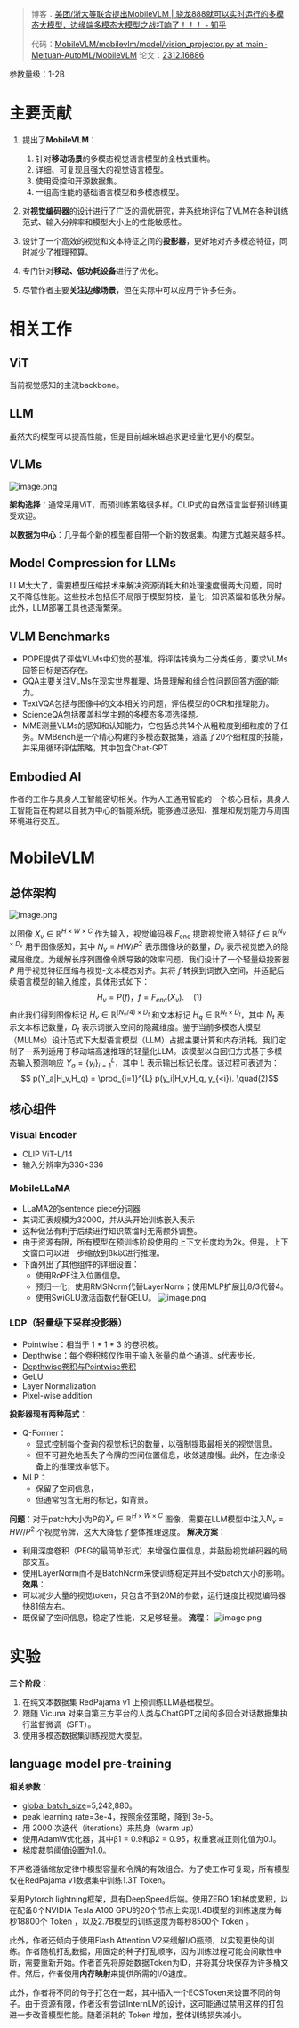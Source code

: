 > 博客：[美团/浙大等联合提出MobileVLM | 骁龙888就可以实时运行的多模态大模型，边缘端多模态大模型之战打响了！！！ - 知乎](https://zhuanlan.zhihu.com/p/675392936)
> 
> 代码：[MobileVLM/mobilevlm/model/vision_projector.py at main · Meituan-AutoML/MobileVLM](https://github.com/Meituan-AutoML/MobileVLM/blob/main/mobilevlm/model/vision_projector.py#L8)
>论文：[2312.16886](https://arxiv.org/pdf/2312.16886)
>

参数量级：1-2B
# 主要贡献

1. 提出了**MobileVLM**：
	1. 针对**移动场景**的多模态视觉语言模型的全栈式重构。
	2. 详细、可复现且强大的视觉语言模型。
	3. 使用受控和开源数据集。
	4. 一组高性能的基础语言模型和多模态模型。  
    
2. 对**视觉编码器**的设计进行了广泛的调优研究，并系统地评估了VLM在各种训练范式、输入分辨率和模型大小上的性能敏感性。  
    
3. 设计了一个高效的视觉和文本特征之间的**投影器**，更好地对齐多模态特征，同时减少了推理预算。  
    
4. 专门针对**移动、低功耗设备**进行了优化。  
    
5. 尽管作者主要**关注边缘场景**，但在实际中可以应用于许多任务。

# 相关工作

## ViT
当前视觉感知的主流backbone。

## LLM
虽然大的模型可以提高性能，但是目前越来越追求更轻量化更小的模型。

## VLMs
![image.png](https://youki-1330066034.cos.ap-guangzhou.myqcloud.com/machine-learning/202505242321831.png)

**架构选择**：通常采用ViT，而预训练策略很多样。CLIP式的自然语言监督预训练更受欢迎。

**以数据为中心**：几乎每个新的模型都自带一个新的数据集。构建方式越来越多样。

## Model Compression for LLMs
LLM太大了，需要模型压缩技术来解决资源消耗大和处理速度慢两大问题，同时又不降低性能。这些技术包括但不局限于模型剪枝，量化，知识蒸馏和低秩分解。此外，LLM部署工具也逐渐繁荣。

## VLM Benchmarks
* POPE提供了评估VLMs中幻觉的基准，将评估转换为二分类任务，要求VLMs回答目标是否存在。
* GQA主要关注VLMs在现实世界推理、场景理解和组合性问题回答方面的能力。
* TextVQA包括与图像中的文本相关的问题，评估模型的OCR和推理能力。
* ScienceQA包括覆盖科学主题的多模态多项选择题。
* MME测量VLMs的感知和认知能力，它包括总共14个从粗粒度到细粒度的子任务。MMBench是一个精心构建的多模态数据集，涵盖了20个细粒度的技能，并采用循环评估策略，其中包含Chat-GPT

## Embodied AI 
作者的工作与具身人工智能密切相关。作为人工通用智能的一个核心目标，具身人工智能旨在构建以自我为中心的智能系统，能够通过感知、推理和规划能力与周围环境进行交互。

# MobileVLM
## 总体架构
![image.png](https://youki-1330066034.cos.ap-guangzhou.myqcloud.com/machine-learning/202505242357807.png)

以图像 $X_v \in \mathbb{R}^{H \times W \times C}$ 作为输入，视觉编码器 $F_{\text{enc}}$ 提取视觉嵌入特征 $f \in \mathbb{R}^{N_v \times D_v}$ 用于图像感知，其中 $N_v = HW/P^2$ 表示图像块的数量，$D_v$ 表示视觉嵌入的隐藏层维度。为缓解长序列图像令牌导致的效率问题，我们设计了一个轻量级投影器 $P$ 用于视觉特征压缩与视觉-文本模态对齐。其将 $f$ 转换到词嵌入空间，并适配后续语言模型的输入维度，具体形式如下：
$$H_v = P(f)，f = F_{enc}(X_v).\quad(1)$$
由此我们得到图像标记 $H_v \in \mathbb{R}^{(N_v/4)\times D_t}$ 和文本标记 $H_q \in \mathbb{R}^{N_t\times D_t}$，其中 $N_t$ 表示文本标记数量，$D_t$ 表示词嵌入空间的隐藏维度。鉴于当前多模态大模型（MLLMs）设计范式下大型语言模型（LLM）占据主要计算和内存消耗，我们定制了一系列适用于移动端高速推理的轻量化LLM。该模型以自回归方式基于多模态输入预测响应 $Y_a = \{y_i\}_{i=1}^L$，其中 $L$ 表示输出标记长度。该过程可表述为：
$$ p(Y_a|H_v,H_q) = \prod_{i=1}^{L} p(y_i|H_v,H_q, y_{<i}). \quad(2)$$
## 核心组件

### Visual Encoder
* CLIP ViT-L/14
* 输入分辨率为336×336

### MobileLLaMA
* LLaMA2的sentence piece分词器
* 其词汇表规模为32000，并从头开始训练嵌入表示
* 这种做法有利于后续进行知识蒸馏时无需额外调整。
* 由于资源有限，所有模型在预训练阶段使用的上下文长度均为2k。但是，上下文窗口可以进一步缩放到8k以进行推理。
* 下面列出了其他组件的详细设置：
	* 使用RoPE注入位置信息。
	* 预归一化，使用RMSNorm代替LayerNorm；使用MLP扩展比8/3代替4。
	* 使用SwiGLU激活函数代替GELU。
![image.png](https://youki-1330066034.cos.ap-guangzhou.myqcloud.com/machine-learning/20250525162915.png)

### LDP（轻量级下采样投影器） 
* Pointwise：相当于 1 * 1 * 3 的卷积核。
* Depthwise：每个卷积核仅作用于输入张量的单个通道。s代表步长。
* [Depthwise卷积与Pointwise卷积](深度学习中的一些概念#Depthwise卷积与Pointwise卷积)
* GeLU
* Layer Normalization
* Pixel-wise addition

**投影器现有两种范式**：
* Q-Former：
	* 显式控制每个查询的视觉标记的数量，以强制提取最相关的视觉信息。
	* 但不可避免地丢失了令牌的空间位置信息，收敛速度慢。此外，在边缘设备上的推理效率低下。
* MLP：
	* 保留了空间信息，
	* 但通常包含无用的标记，如背景。

**问题**：对于patch大小为P的$X_v \in \mathbb{R}^{H \times W \times C}$ 图像，需要在LLM模型中注入$N_v = HW/P^2$ 个视觉令牌，这大大降低了整体推理速度。
**解决方案**：
* 利用深度卷积（PEG的最简单形式）来增强位置信息，并鼓励视觉编码器的局部交互。
* 使用LayerNorm而不是BatchNorm来使训练稳定并且不受batch大小的影响。
**效果**：
* 可以减少大量的视觉token，只包含不到20M的参数，运行速度比视觉编码器快81倍左右。
* 既保留了空间信息，稳定了性能，又足够轻量。
**流程**：
![image.png](https://youki-1330066034.cos.ap-guangzhou.myqcloud.com/machine-learning/202505251650564.png)


# 实验

**三个阶段**：
1. 在纯文本数据集 RedPajama v1 上预训练LLM基础模型。
2. 跟随 Vicuna 对来自第三方平台的人类与ChatGPT之间的多回合对话数据集执行监督微调（SFT）。
3. 使用多模态数据集训练视觉大模型。

## language model pre-training
**相关参数**：
* [global batch_size](全局batch_size)=5,242,880。
* peak learning rate=3e-4，按照余弦策略，降到 3e-5。
* 用 2000 次迭代（iterations）来热身（warm up）
* 使用AdamW优化器，其中β1 = 0.9和β2 = 0.95，权重衰减正则化值为0.1。
* 梯度裁剪阈值设置为1.0。

不严格遵循缩放定律中模型容量和令牌的有效组合。为了使工作可复现，所有模型仅在RedPajama v1数据集中训练1.3T Token。

采用Pytorch lightning框架，具有DeepSpeed后端。使用ZERO 1和梯度累积，以在配备8个NVIDIA Tesla A100 GPU的20个节点上实现1.4B模型的训练速度为每秒18800个 Token ，以及2.7B模型的训练速度为每秒8500个 Token 。

此外，作者还倾向于使用Flash Attention V2来缓解I/O瓶颈，以实现更快的训练。作者随机打乱数据，用固定的种子打乱顺序，因为训练过程可能会间歇性中断，需要重新开始。作者首先将原始数据Token为ID，并将其分块保存为许多桶文件。然后，作者使用**内存映射**来提供所需的I/O速度。

此外，作者将不同的句子打包在一起，其中插入一个EOSToken来设置不同的句子。由于资源有限，作者没有尝试InternLM的设计，这可能通过禁用这样的打包进一步改善模型性能。随着消耗的 Token 增加，整体训练损失减小。





